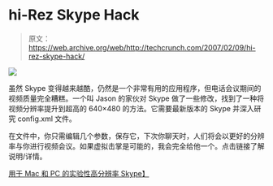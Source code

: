 # hi-Rez Skype Hack

> 原文：<https://web.archive.org/web/http://techcrunch.com/2007/02/09/hi-rez-skype-hack/>

![](img/23a74b18ffc6acbbd3c250f3a69b8055.png)

虽然 Skype 变得越来越酷，仍然是一个非常有用的应用程序，但电话会议期间的视频质量完全糟糕。一个叫 Jason 的家伙对 Skype 做了一些修改，找到了一种将视频分辨率提升到超高的 640×480 的方法。它需要最新版本的 Skype 并深入研究 config.xml 文件。

在文件中，你只需编辑几个参数，保存它，下次你聊天时，人们将会以更好的分辨率与你进行视频会议。如果虚拟击掌是可能的，我会完全给他一个。点击链接了解说明/详情。

[用于 Mac 和 PC 的实验性高分辨率 Skype】](https://web.archive.org/web/20210225231210/http://www.makezine.com/blog/archive/2007/02/experimental_hi.html?CMP=OTC-0D6B48984890)